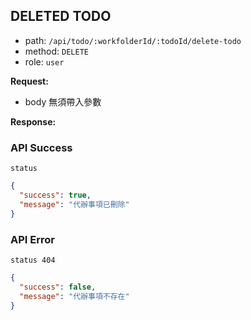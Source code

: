 ## DELETED TODO

- path: `/api/todo/:workfolderId/:todoId/delete-todo`
- method: `DELETE`
- role: `user`

**Request:**

- body 無須帶入參數

**Response:**

### API Success

`status`

```json
{
  "success": true,
  "message": "代辦事項已刪除"
}
```

### API Error

`status 404`

```json
{
  "success": false,
  "message": "代辦事項不存在"
}
```
